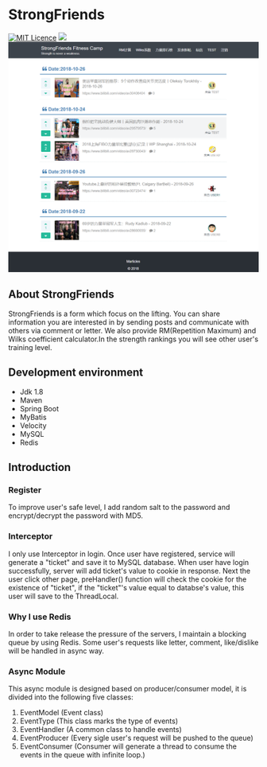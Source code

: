 # StrongFriends
[![MIT Licence](https://badges.frapsoft.com/os/mit/mit.svg?v=103)](https://opensource.org/licenses/mit-license.php)
![](https://img.shields.io/badge/language-Java-orange.svg)
![](img/index.png)
## About StrongFriends
StrongFriends is a form which focus on the lifting. You can share information you are interested in by sending posts and communicate with others via comment or letter. We also provide RM(Repetition Maximum) and Wilks coefficient calculator.In the strength rankings you will see other user's training level.
## Development environment
- Jdk 1.8
- Maven
- Spring Boot
- MyBatis
- Velocity
- MySQL
- Redis

## Introduction
### Register
To improve user's safe level, I add random salt to the password and encrypt/decrypt the password with MD5.

### Interceptor
I only use Interceptor in login. Once user have registered, service will generate a "ticket" and save it to MySQL database. When user have login successfully, server will add ticket's value to cookie in response. Next the user click other page, preHandler() function will check the cookie for the existence of "ticket", if the "ticket"'s value equal to databse's value, this user will save to the ThreadLocal.

### Why I use Redis
In order to take release the pressure of the servers, I maintain a blocking queue by using Redis. Some user's requests like letter, comment, like/dislike will be handled in async way.

### Async Module
This async module is designed based on producer/consumer model, it is divided into the following five classes:
1. EventModel (Event class)
2. EventType (This class marks the type of events)
3. EventHandler (A common class to handle events)
4. EventProducer (Every sigle user's request will be pushed to the queue)
5. EventConsumer (Consumer will generate a thread to consume the events in the queue with infinite loop.)